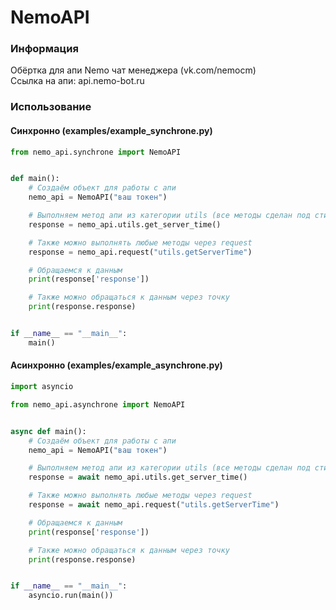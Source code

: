 # NemoAPI
### Информация
Обёртка для апи Nemo чат менеджера (vk.com/nemocm)  
Ссылка на апи: api.nemo-bot.ru
### Использование
#### Синхронно (examples/example_synchrone.py)
```python
from nemo_api.synchrone import NemoAPI


def main():
    # Создаём объект для работы с апи
    nemo_api = NemoAPI("ваш токен")

    # Выполняем метод апи из категории utils (все методы сделан под стиль python utils.getServerTime -> utils.get_server_time)
    response = nemo_api.utils.get_server_time()

    # Также можно выполнять любые методы через request
    response = nemo_api.request("utils.getServerTime")

    # Обращаемся к данным
    print(response['response'])

    # Также можно обращаться к данным через точку
    print(response.response)


if __name__ == "__main__":
    main()
```
#### Асинхронно (examples/example_asynchrone.py)
```python
import asyncio

from nemo_api.asynchrone import NemoAPI


async def main():
    # Создаём объект для работы с апи
    nemo_api = NemoAPI("ваш токен")

    # Выполняем метод апи из категории utils (все методы сделан под стиль python utils.getServerTime -> utils.get_server_time)
    response = await nemo_api.utils.get_server_time()

    # Также можно выполнять любые методы через request
    response = await nemo_api.request("utils.getServerTime")

    # Обращаемся к данным
    print(response['response'])

    # Также можно обращаться к данным через точку
    print(response.response)


if __name__ == "__main__":
    asyncio.run(main())
```

